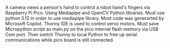 

A camera views a person's hand to control a robot hand's fingers via Raspberry Pi Pico. Using Mediapipe and  OpenCV Python libraries. Must use python 3.12 in order to use mediapipe library. Most code was generarted by Microsoft Copilot. Thonny IDE is used to control servo motors. Must save Micropython script as main.py on the pico internal flash memory via USB Com port. Then switch Thonny to local Python to free up serial communications while pico board is still connected.